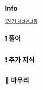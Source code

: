 ## Info
<a href="https://www.acmicpc.net/problem/17471" rel="nofollow">17471 게리멘더링</a>

## ❗ 풀이



## ❗ 추가 지식



## 🙂 마무리


